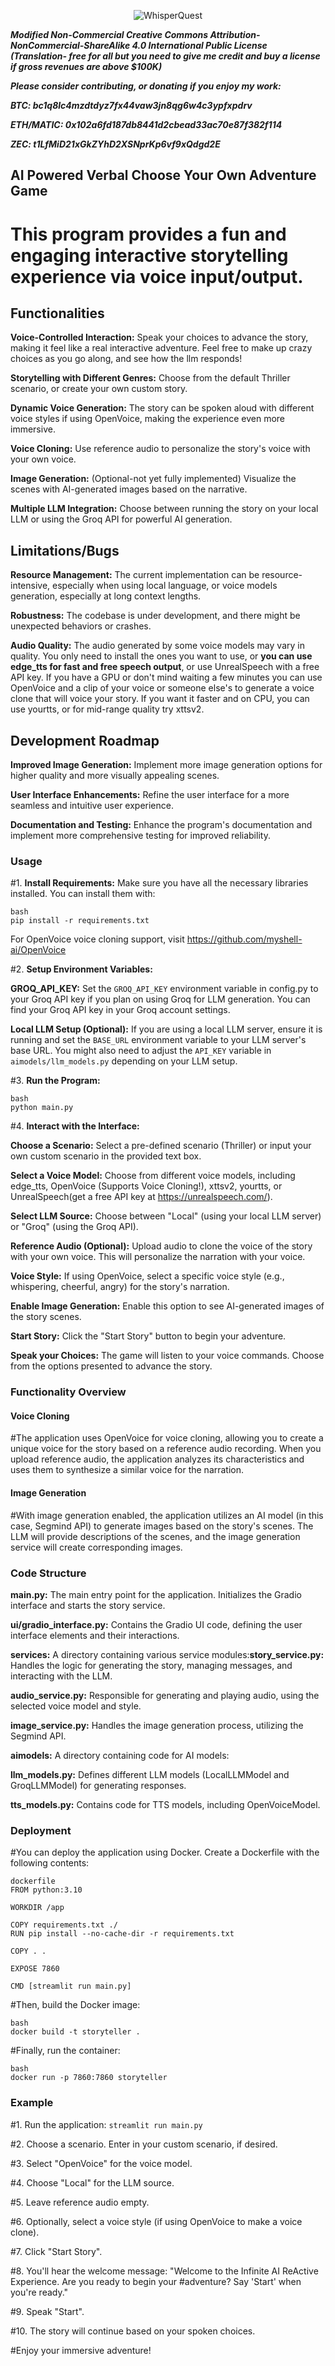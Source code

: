 <p align="center">
<img src="./Header.png" alt="WhisperQuest" title="WhisperQuest"/>
</p>


***Modified Non-Commercial Creative Commons Attribution-NonCommercial-ShareAlike 4.0 International Public
License***
***(Translation- free for all but you need to give me credit and buy a license if gross revenues are above $100K)***

***Please consider contributing, or donating if you enjoy my work:***

***BTC: bc1q8lc4mzdtdyz7fx44vaw3jn8qg6w4c3ypfxpdrv***

***ETH/MATIC: 0x102a6fd187db8441d2cbead33ac70e87f382f114***

***ZEC: t1LfMiD21xGkZYhD2XSNprKp6vf9xQdgd2E***


## AI Powered Verbal Choose Your Own Adventure Game

# This program provides a fun and engaging interactive storytelling experience via voice input/output. 

## Functionalities

**Voice-Controlled Interaction:** Speak your choices to advance the story, making it feel like a real interactive adventure. Feel free to make up crazy choices as you go along, and see how the llm responds!

**Storytelling with Different Genres:**  Choose from the default Thriller scenario, or create your own custom story.

**Dynamic Voice Generation:**  The story can be spoken aloud with different voice styles if using OpenVoice, making the experience even more immersive.

**Voice Cloning:** Use reference audio to personalize the story's voice with your own voice.

**Image Generation:** (Optional-not yet fully implemented)  Visualize the scenes with AI-generated images based on the narrative.

**Multiple LLM Integration:**  Choose between running the story on your local LLM or using the Groq API for powerful AI generation.

## Limitations/Bugs

**Resource Management:** The current implementation can be resource-intensive, especially when using local language, or voice models generation, especially at long context lengths.

**Robustness:** The codebase is under development, and there might be unexpected behaviors or crashes.

**Audio Quality:** The audio generated by some voice models may vary in quality. You only need to install the ones you want to use, or **you can use edge_tts for fast and free speech output**, or use UnrealSpeech with a free API key. If you have a GPU or don't mind waiting a few minutes you can use OpenVoice and a clip of your voice or someone else's to generate a voice clone that will voice your story. If you want it faster and on CPU, you can use yourtts, or for mid-range quality try xttsv2.

## Development Roadmap

**Improved Image Generation:**  Implement more image generation options for higher quality and more visually appealing scenes.

**User Interface Enhancements:**  Refine the user interface for a more seamless and intuitive user experience.

**Documentation and Testing:**  Enhance the program's documentation and implement more comprehensive testing for improved reliability.

### Usage

#1. **Install Requirements:**  Make sure you have all the necessary libraries installed. You can install them with:

```
bash
pip install -r requirements.txt
```
For OpenVoice voice cloning support, visit https://github.com/myshell-ai/OpenVoice


#2. **Setup Environment Variables:**

**GROQ_API_KEY:**  Set the `GROQ_API_KEY` environment variable in config.py to your Groq API key if you plan on using Groq for LLM generation. You can find your Groq API key in your Groq account settings. 

**Local LLM Setup (Optional):** If you are using a local LLM server, ensure it is running and set the `BASE_URL` environment variable to your LLM server's base URL. You might also need to adjust the `API_KEY` variable in `aimodels/llm_models.py` depending on your LLM setup.

#3. **Run the Program:**

```
bash
python main.py 
```

#4. **Interact with the Interface:**

**Choose a Scenario:**  Select a pre-defined scenario (Thriller) or input your own custom scenario in the provided text box.

**Select a Voice Model:** Choose from different voice models, including edge_tts, OpenVoice (Supports Voice Cloning!), xttsv2, yourtts, or UnrealSpeech(get a free API key at https://unrealspeech.com/).

**Select LLM Source:** Choose between "Local" (using your local LLM server) or "Groq" (using the Groq API).

**Reference Audio (Optional):** Upload audio to clone the voice of the story with your own voice. This will personalize the narration with your voice.

**Voice Style:** If using OpenVoice, select a specific voice style (e.g., whispering, cheerful, angry) for the story's narration.

**Enable Image Generation:**  Enable this option to see AI-generated images of the story scenes.

**Start Story:** Click the "Start Story" button to begin your adventure. 

**Speak your Choices:** The game will listen to your voice commands.  Choose from the options presented to advance the story.

### Functionality Overview

#### Voice Cloning

#The application uses OpenVoice for voice cloning, allowing you to create a unique voice for the story based on a reference audio recording. When you upload reference audio, the application analyzes its characteristics and uses them to synthesize a similar voice for the narration.

#### Image Generation

#With image generation enabled, the application utilizes an AI model (in this case, Segmind API) to generate images based on the story's scenes. The LLM will provide descriptions of the scenes, and the image generation service will create corresponding images.

### Code Structure

**main.py:**  The main entry point for the application. Initializes the Gradio interface and starts the story service.

**ui/gradio_interface.py:**  Contains the Gradio UI code, defining the user interface elements and their interactions.

**services:**  A directory containing various service modules:**story_service.py:**  Handles the logic for generating the story, managing messages, and interacting with the LLM.

**audio_service.py:**  Responsible for generating and playing audio, using the selected voice model and style.

**image_service.py:**  Handles the image generation process, utilizing the Segmind API.

**aimodels:**  A directory containing code for AI models:

**llm_models.py:**  Defines different LLM models (LocalLLMModel and GroqLLMModel) for generating responses.

**tts_models.py:**  Contains code for TTS models, including OpenVoiceModel.

### Deployment

#You can deploy the application using Docker. Create a Dockerfile with the following contents:


```
dockerfile
FROM python:3.10

WORKDIR /app

COPY requirements.txt ./
RUN pip install --no-cache-dir -r requirements.txt

COPY . .

EXPOSE 7860

CMD [streamlit run main.py]
```

#Then, build the Docker image:

```
bash
docker build -t storyteller .

```

#Finally, run the container:

```
bash
docker run -p 7860:7860 storyteller
```

### Example

#1. Run the application: `streamlit run main.py`

#2. Choose a scenario. Enter in your custom scenario, if desired.

#3. Select "OpenVoice" for the voice model.

#4. Choose "Local" for the LLM source. 

#5. Leave reference audio empty.

#6. Optionally, select a voice style (if using OpenVoice to make a voice clone).

#7. Click "Start Story".

#8. You'll hear the welcome message: "Welcome to the Infinite AI ReActive Experience. Are you ready to begin your #adventure? Say 'Start' when you're ready."

#9. Speak "Start". 

#10. The story will continue based on your spoken choices.

#Enjoy your immersive adventure!


